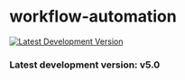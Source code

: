 # workflow-automation

[![Latest Development Version](https://img.shields.io/badge/version-v5.0-blue)](https://github.com/danielyedaniel/test)

<div class="card">
  <div class="card-content">
    <h3>Latest development version: v5.0
    <p id="latest-version"></p>
  </div>
</div>
